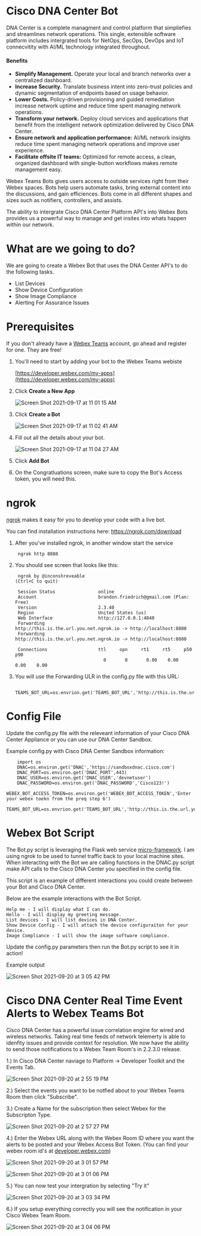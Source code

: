 # Cisco DNA Center Bot

DNA Center is a complete managment and control platform that simpliefies and streamlines network operations. This single, extensible software platform includes intergrated tools for NetOps, SecOps, DevOps and IoT connecvitity with AI/ML technology integrated throughout. 

#### Benefits

* **Simplify Management.** Operate your local and branch networks over a centralized dashboard.
* **Increase Security.** Translate business intent into zero-trust policies and dynamic segmentation of endpoints based on usage behavior.
* **Lower Costs.** Policy-driven provisioning and guided remediation increase network uptime and reduce time spent managing network operations.
* **Transform your network.** Deploy cloud services and applications that benefit from the intelligent network optimization delivered by Cisco DNA Center.
* **Ensure network and application performance:** AI/ML network insights reduce time spent managing network operations and improve user experience.
* **Facilitate offsite IT teams:** Optimized for remote access, a clean, organized dashboard with single-button workflows makes remote management easy.

Webex Teams Bots gives users access to outside services right from their Webex spaces. Bots help users automate tasks, bring external content into the discussions, and gain efficiences. Bots come in all different shapes and sizes such as notifiers, controllers, and assists. 

The ability to intergrate Cisco DNA Center Platform API's into Webex Bots provides us a powerful way to manage and get insites into whats happen within our network. 

# What are we going to do? 

We are going to create a Webex Bot that uses the DNA Center API's to do the following tasks. 

* List Devices 
* Show Device Configuration 
* Show Image Compliance
* Alerting For Assurance Issues 

# Prerequisites 

If you don't already have a [Webex Teams](https://www.webex.com/team-collaboration.html) account, go ahead and register for one. They are free! 

1. You'll need to start by adding your bot to the Webex Teams webiste 
    
    [https://developer.webex.com/my-apps](https://developer.webex.com/my-apps)
    
2. Click **Create a New App** 
    
    ![Screen Shot 2021-09-17 at 11 01 15 AM](https://user-images.githubusercontent.com/80418373/133818934-1b084325-8d37-471c-82f6-0e23971794d0.png)
    
3. Click **Create a Bot**
    
    ![Screen Shot 2021-09-17 at 11 02 41 AM](https://user-images.githubusercontent.com/80418373/133819125-0e231885-99b0-4708-b021-28fc2878bd06.png)
    
4. Fill out all the details about your bot. 
    
    ![Screen Shot 2021-09-17 at 11 04 27 AM](https://user-images.githubusercontent.com/80418373/133819329-9f9d1bf4-76ed-4c25-960b-d2d2ef524e61.png)
    
5. Click **Add Bot**

6. On the Congratluations screen, make sure to copy the Bot's Access token, you will need this. 

# ngrok 

[ngrok](https://ngrok.com/) makes it easy for you to develop your code with a live bot. 

You can find installation instructions here: https://ngrok.com/download

1. After you've installed ngrok, in another window start the service 
    
        ngrok http 8080

2. You should see screen that looks like this: 

        ngrok by @inconshreveable                                                     (Ctrl+C to quit)

        Session Status                online
        Account                       brandon.friedrich@gmail.com (Plan: Free)
        Version                       2.3.40
        Region                        United States (us)
        Web Interface                 http://127.0.0.1:4040
        Forwarding                    http://this.is.the.url.you.net.ngrok.io -> http://localhost:8080
        Forwarding                    http://this.is.the.url.you.net.ngrok.io -> http://localhost:8080

        Connections                   ttl     opn     rt1     rt5     p50     p90
                                        0       0       0.00    0.00    0.00    0.00
3. You will use the Forwarding ULR in the config.py file with this URL: 

        TEAMS_BOT_URL=os.envrion.get('TEAMS_BOT_URL','http://this.is.the.url.you.net.ngrok.io')
        
# Config File 

Update the config.py file with the releveant information of your Cisco DNA Center Appliance or you can use our DNA Center Sandbox.

Example config.py with Cisco DNA Center Sandbox information: 

        import os
        DNAC=os.environ.get('DNAC','https://sandboxdnac.cisco.com')
        DNAC_PORT=os.environ.get('DNAC_PORT',443)
        DNAC_USER=os.environ.get('DNAC_USER','devnetuser')
        DNAC_PASSWORD=os.environ.get('DNAC_PASSWORD','Cisco123!')
        WEBEX_BOT_ACCESS_TOKEN=os.environ.get('WEBEX_BOT_ACCESS_TOKEN','Enter your webex toekn from the preq step 6')
        TEAMS_BOT_URL=os.envrion.get('TEAMS_BOT_URL','http://this.is.the.url.you.net.ngrok.io')

# Webex Bot Script 

The Bot.py script is leveraging the Flask web service [micro-framework](http://flask.pocoo.org/). I am using ngrok to be used to tunnel traffic back to your local machine sites. When interacting with the Bot we are calling functions in the DNAC.py script make API calls to the Cisco DNA Center you specified in the config file. 

This script is an example of different interactions you could create between your Bot and Cisco DNA Center. 

Below are the example interactions with the Bot Script. 

    Help me - I will display what I can do.
    Hello - I will display my greeting message.
    List devices - I will list devices in DNA Center.
    Show Device Config - I will attach the device configuraiton for your device.
    Image Compliance - I will show the image software compliance.

Update the config.py parameters then run the Bot.py script to see it in action! 

Example output

![Screen Shot 2021-09-20 at 3 05 42 PM](https://user-images.githubusercontent.com/80418373/134067914-ed1add42-0d41-4fc6-a50c-7edf187dfa77.png)


# Cisco DNA Center Real Time Event Alerts to Webex Teams Bot 

Cisco DNA Center has a powerful issue correlation engine for wired and wireless networks. Taking real time feeds of network telemerty is able to idenfity issues and provide context for resolution. We now have the ability to send those notifications to a Webex Team Room's in 2.2.3.0 release. 

1.) In Cisco DNA Center naviage to Platform -> Developer Toolkit and the Events Tab.

![Screen Shot 2021-09-20 at 2 55 19 PM](https://user-images.githubusercontent.com/80418373/134066574-61efac9b-fbda-4f51-a5a8-ed001d69fffe.png)

2.) Select the events you want to be notfied about to your Webex Teams Room then click "Subscribe". 

3.) Create a Name for the subscription then select Webex for the Subscripton Type.  

![Screen Shot 2021-09-20 at 2 57 27 PM](https://user-images.githubusercontent.com/80418373/134066822-27516f03-364c-479a-bd34-11ed13266167.png)

4.) Enter the Webex URL along with the Webex Room ID where you want the alerts to be posted and your Webex Access Bot Token. (You can find your webex room id's at [developer.webex.com](https://developer.webex.com/docs/api/v1/rooms/get-room-meeting-details))

![Screen Shot 2021-09-20 at 3 01 57 PM](https://user-images.githubusercontent.com/80418373/134067388-9e484b6b-55f8-4382-bb36-3f24099df4d6.png)

![Screen Shot 2021-09-20 at 3 01 06 PM](https://user-images.githubusercontent.com/80418373/134067277-7414dac6-9360-4726-ad7d-7626b803b50a.png)

5.) You can now test your intergration by selecting "Try it" 

![Screen Shot 2021-09-20 at 3 03 34 PM](https://user-images.githubusercontent.com/80418373/134067606-b322bee0-a765-4578-abfe-73d69e5cd247.png)

6.) If you setup everything correctly you will see the notification in your Cisco Webex Team Room. 

![Screen Shot 2021-09-20 at 3 04 06 PM](https://user-images.githubusercontent.com/80418373/134067679-1caac760-b9ae-41e8-acca-ddfd7b62391e.png)

